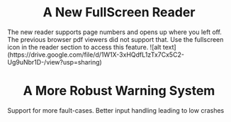 <center><h1>A New FullScreen Reader</h1></center>
The new reader supports page numbers and opens up where you left off. The previous browser pdf viewers did not support that. Use the fullscreen icon in the reader section to access this feature.
![alt text](https://drive.google.com/file/d/1W1X-3xHQdfL1zTx7Cx5C2-Ug9uNbr1D-/view?usp=sharing)

<center><h1>A More Robust Warning System</h1></center>
Support for more fault-cases. Better input handling leading to low crashes
